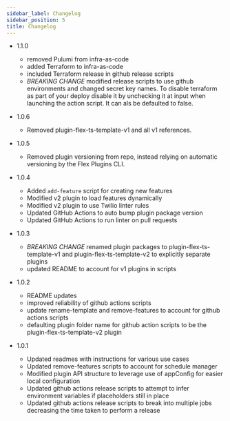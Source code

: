 ```yaml
---
sidebar_label: Changelog
sidebar_position: 5
title: Changelog
---
```



- 1.1.0
  - removed Pulumi from infra-as-code
  - added Terraform to infra-as-code
  - included Terraform release in github release scripts
  - _BREAKING CHANGE_ modified release scripts to use github environments and changed secret key names.  To disable terraform as part of your deploy disable it by unchecking it at input when launching the action script. It can als be defaulted to false.
- 1.0.6
  - Removed plugin-flex-ts-template-v1 and all v1 references.
- 1.0.5
  - Removed plugin versioning from repo, instead relying on automatic versioning by the Flex Plugins CLI.
- 1.0.4
  - Added `add-feature` script for creating new features
  - Modified v2 plugin to load features dynamically
  - Modified v2 plugin to use Twilio linter rules
  - Updated GitHub Actions to auto bump plugin package version
  - Updated GitHub Actions to run linter on pull requests
- 1.0.3
  - _BREAKING CHANGE_ renamed plugin packages to plugin-flex-ts-template-v1 and plugin-flex-ts-template-v2 to explicitly separate plugins
  - updated README to account for v1 plugins in scripts
- 1.0.2

  - README updates
  - improved reliability of github actions scripts
  - update rename-template and remove-features to account for github actions scripts
  - defaulting plugin folder name for github action scripts to be the plugin-flex-ts-template-v2 plugin

- 1.0.1
  - Updated readmes with instructions for various use cases
  - Updated remove-features scripts to account for schedule manager
  - Modified plugin API structure to leverage use of appConfig for easier local configuration
  - Updated github actions release scripts to attempt to infer environment variables if placeholders still in place
  - Updated github actions release scripts to break into multiple jobs decreasing the time taken to perform a release
